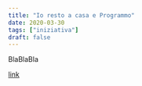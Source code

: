 ```yaml
---
title: "Io resto a casa e Programmo"
date: 2020-03-30
tags: ["iniziativa"]
draft: false
---
```


BlaBlaBla

[link](http://pisa.coderdojo.it/iorestoacasa)